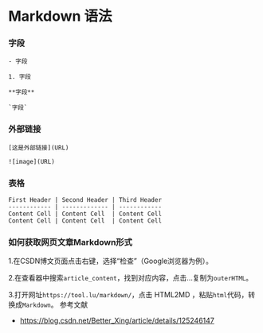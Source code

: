 # Markdown 语法
### 字段
```
- 字段

1. 字段

**字段**

`字段`
```
### 外部链接
```
[这是外部链接](URL)

![image](URL)
```

### 表格
```
First Header | Second Header | Third Header
------------ | ------------- | ------------
Content Cell | Content Cell  | Content Cell
Content Cell | Content Cell  | Content Cell
```

### 如何获取网页文章Markdown形式
1.在CSDN博文页面点击右键，选择“检查”（Google浏览器为例）。

2.在查看器中搜索`article_content`，找到对应内容，点击…复制为`outerHTML`。

3.打开网址`https://tool.lu/markdown/`，点击 HTML2MD ，粘贴`html`代码，转换成`Markdown`。
参考文献

*   https://blog.csdn.net/Better_Xing/article/details/125246147